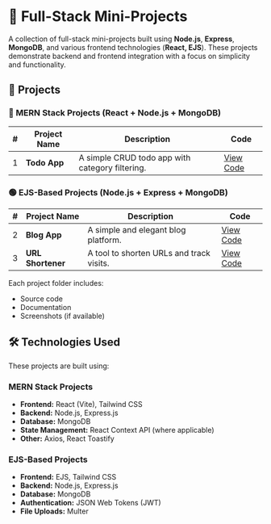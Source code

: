 # 🚀 Full-Stack Mini-Projects

A collection of full-stack mini-projects built using **Node.js**, **Express**, **MongoDB**, and various frontend technologies (**React, EJS**). These projects demonstrate backend and frontend integration with a focus on simplicity and functionality.

## 📌 Projects

### 🔷 MERN Stack Projects (React + Node.js + MongoDB)

| #   | Project Name | Description                                     | Code                    |
| --- | ------------ | ----------------------------------------------- | ----------------------- |
| 1   | **Todo App** | A simple CRUD todo app with category filtering. | [View Code](./todo-app) |

### 🟢 EJS-Based Projects (Node.js + Express + MongoDB)

| #   | Project Name      | Description                              | Code                         |
| --- | ----------------- | ---------------------------------------- | ---------------------------- |
| 2   | **Blog App**      | A simple and elegant blog platform.      | [View Code](./blog-app)      |
| 3   | **URL Shortener** | A tool to shorten URLs and track visits. | [View Code](./url-shortener) |

Each project folder includes:

- Source code
- Documentation
- Screenshots (if available)

## 🛠️ Technologies Used

These projects are built using:

### **MERN Stack Projects**

- **Frontend:** React (Vite), Tailwind CSS
- **Backend:** Node.js, Express.js
- **Database:** MongoDB
- **State Management:** React Context API (where applicable)
- **Other:** Axios, React Toastify

### **EJS-Based Projects**

- **Frontend:** EJS, Tailwind CSS
- **Backend:** Node.js, Express.js
- **Database:** MongoDB
- **Authentication:** JSON Web Tokens (JWT)
- **File Uploads:** Multer
